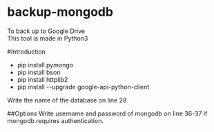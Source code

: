# backup-mongodb
To back up to Google Drive  
This tool is made in Python3 

#Introduction 
* pip install pymongo
* pip install bson
* pip install httplib2
* pip install --upgrade google-api-python-client

Write the name of the database on line 28  


##Options
Write username and password of mongodb on line 36-37 if mongodb requires authentication.
